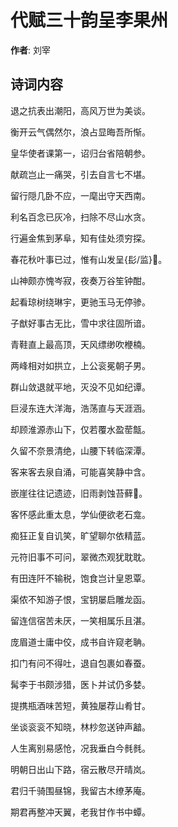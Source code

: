 # 代赋三十韵呈李果州

**作者**: 刘宰

## 诗词内容

退之抗表出潮阳，高风万世为美谈。

衡开云气偶然尔，浪占显晦吾所惭。

皇华使者课第一，诏归台省陪朝参。

献疏岂止一痛哭，引去自言七不堪。

留行隠几卧不应，一麾出守天西南。

利名百念已灰冷，扫除不尽山水贪。

行遍金焦到茅阜，知有佳处须穷探。

春花秋叶事已过，惟有山发呈{髟/监}𩭹。

山神颇亦愧岑寂，夜奏万谷笙钟酣。

起看琼树绕琳宇，更驰玉马无停骖。

子猷好事古无比，雪中求往固所谙。

青鞋直上最高顶，天风缥缈吹楩楠。

两峰相对如拱立，上公衮冕朝子男。

群山敛退就平地，灭没不见如纪谭。

巨浸东连大洋海，浩荡直与天涯涵。

却顾淮源赤山下，仅若覆水盈䓨甔。

久留不奈景清绝，山腰下转临深潭。

客来客去泉自涌，可能喜笑静中含。

嵌崖往往记遗迹，旧雨剥蚀苔藓𥮾。

客怀感此重太息，学仙便欲老石龛。

痴狂正复自讥笑，旷望聊尔依精蓝。

元符旧事不可问，翠微杰观犹耽耽。

有田连阡不输税，饱食岂计皇恩覃。

渠侬不知游子恨，宝钥屡启雕龙函。

留连信宿苦未厌，一笑相属乐且湛。

庞眉道士庸中佼，成书自许窥老聃。

扣门有问不得吐，退自包裹如春蚕。

髯李于书颇涉猎，医卜并试仍多婪。

提携瓶酒味苦短，黄独屡荐山肴甘。

坐谈衮衮不知晓，林杪忽送钟声韽。

人生离别易感怆，况我垂白今毵毵。

明朝日出山下路，宿云散尽开晴岚。

君归千骑围昼锦，我留古木缭茅庵。

期君再整冲天翼，老我甘作书中蟫。

